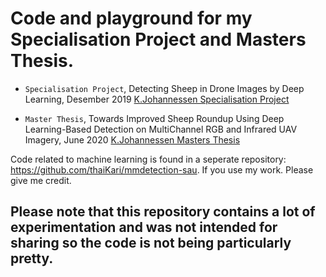 
# Code and playground for my Specialisation Project and Masters Thesis.
- `Specialisation Project`, Detecting Sheep in Drone Images by Deep Learning, Desember 2019 
[K.Johannessen Specialisation Project](https://github.com/thaiKari/mmdetection-sau/FinalProjectVersions/K.Johannessen_Specialisation_project_final-compressed.pdf)

- `Master Thesis`, Towards Improved Sheep Roundup Using Deep Learning-Based Detection on MultiChannel RGB and Infrared UAV Imagery, June 2020 
[K.Johannessen Masters Thesis](https://github.com/thaiKari/mmdetection-sauFinalProjectVersions/K.Johannessen_Masters_Thesis_final-compressed.pdf)

Code related to machine learning is found in a seperate repository: https://github.com/thaiKari/mmdetection-sau. If you use my work. Please give me credit.
## Please note that this repository contains a lot of experimentation and was not intended for sharing so the code is not being particularly pretty.
